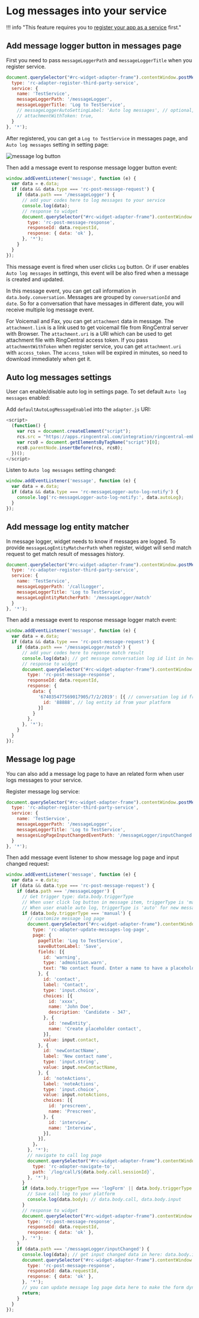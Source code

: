 # Log messages into your service

!!! info "This feature requires you to [register your app as a service](index.md) first."

## Add message logger button in messages page

First you need to pass `messageLoggerPath` and `messageLoggerTitle` when you register service.

```js
document.querySelector("#rc-widget-adapter-frame").contentWindow.postMessage({
  type: 'rc-adapter-register-third-party-service',
  service: {
    name: 'TestService',
    messageLoggerPath: '/messageLogger',
    messageLoggerTitle: 'Log to TestService',
    // messageLoggerAutoSettingLabel: 'Auto log messages', // optional, customize the auto log setting label
    // attachmentWithToken: true,
  }
}, '*');
```

After registered, you can get a `Log to TestService` in messages page, and `Auto log messages` setting in setting page:

![message log button](https://user-images.githubusercontent.com/7036536/60498444-2c890100-9ce9-11e9-980b-c57d5ed50c2d.jpeg)

Then add a message event to response message logger button event:

```js
window.addEventListener('message', function (e) {
  var data = e.data;
  if (data && data.type === 'rc-post-message-request') {
    if (data.path === '/messageLogger') {
      // add your codes here to log messages to your service
      console.log(data);
      // response to widget
      document.querySelector("#rc-widget-adapter-frame").contentWindow.postMessage({
        type: 'rc-post-message-response',
        responseId: data.requestId,
        response: { data: 'ok' },
      }, '*');
    }
  }
});
```

This message event is fired when user clicks `Log` button. Or if user enables `Auto log messages` in settings, this event will be also fired when a message is created and updated.

In this message event, you can get call information in `data.body.conversation`. Messages are grouped by `conversationId` and `date`. So for a conversation that have messages in different date, you will receive multiple log message event.

For Voicemail and Fax, you can get `attachment` data in message. The `attachment.link` is a link used to get voicemail file from RingCentral server with Browser. The `attachment.uri` is a URI which can be used to get attachment file  with RingCentral access token. If you pass `attachmentWithToken` when register service, you can get `attachment.uri` with `access_token`. The `access_token` will be expired in minutes, so need to download immediately when get it. 

## Auto log messages settings

<!-- md:version 1.10.0 -->

User can enable/disable auto log in settings page. To set default `Auto log messages` enabled:

Add `defaultAutoLogMessageEnabled` into the `adapter.js` URI:

```js
<script>
  (function() {
    var rcs = document.createElement("script");
    rcs.src = "https://apps.ringcentral.com/integration/ringcentral-embeddable/latest/adapter.js?defaultAutoLogMessageEnabled=1";
    var rcs0 = document.getElementsByTagName("script")[0];
    rcs0.parentNode.insertBefore(rcs, rcs0);
  })();
</script>
```

Listen to `Auto log messages` setting changed:

<!-- md:version 2.0.0 -->

```js
window.addEventListener('message', function (e) {
  var data = e.data;
  if (data && data.type === 'rc-messageLogger-auto-log-notify') {
    console.log('rc-messageLogger-auto-log-notify:', data.autoLog);
  }
});
```

## Add message log entity matcher

In message logger, widget needs to know if messages are logged. To provide `messageLogEntityMatcherPath` when register, widget will send match request to get match result of messages history.

```js
document.querySelector("#rc-widget-adapter-frame").contentWindow.postMessage({
  type: 'rc-adapter-register-third-party-service',
  service: {
    name: 'TestService',
    messageLoggerPath: '/callLogger',
    messageLoggerTitle: 'Log to TestService',
    messageLogEntityMatcherPath: '/messageLogger/match'
  }
}, '*');
```

Then add a message event to response message logger match event:

```js
window.addEventListener('message', function (e) {
  var data = e.data;
  if (data && data.type === 'rc-post-message-request') {
    if (data.path === '/messageLogger/match') {
      // add your codes here to reponse match result
      console.log(data); // get message conversation log id list in here
      // response to widget
      document.querySelector("#rc-widget-adapter-frame").contentWindow.postMessage({
        type: 'rc-post-message-response',
        responseId: data.requestId,
        response: {
          data: {
            '674035477569017905/7/2/2019': [{ // conversation log id from request
              id: '88888', // log entity id from your platform
            }]
          }
        },
      }, '*');
    }
  }
});
```

## Message log page

<!-- md:version 2.0.0 -->

You can also add a message log page to have an related form when user logs messages to your service. 

Register message log service:

```js
document.querySelector("#rc-widget-adapter-frame").contentWindow.postMessage({
  type: 'rc-adapter-register-third-party-service',
  service: {
    name: 'TestService',
    messageLoggerPath: '/messageLogger',
    messageLoggerTitle: 'Log to TestService',
    messagesLogPageInputChangedEventPath: '/messageLogger/inputChanged',
  }
}, '*');
```

Then add message event listener to show message log page and input changed request:

```js
window.addEventListener('message', function (e) {
  var data = e.data;
  if (data && data.type === 'rc-post-message-request') {
    if (data.path === '/messageLogger') {
      // Get trigger type: data.body.triggerType
      // When user click log button in message item, triggerType is 'manual'
      // When user enable auto log, triggerType is 'auto' for new message
      if (data.body.triggerType === 'manual') {
        // customize message log page
        document.querySelector("#rc-widget-adapter-frame").contentWindow.postMessage({
          type: 'rc-adapter-update-messages-log-page',
          page: {
            pageTitle: 'Log to TestService',
            saveButtonLabel: 'Save',
            fields: [{ 
              id: 'warning',
              type: 'admonition.warn',
              text: "No contact found. Enter a name to have a placeholder contact made for you."
            }, {
              id: 'contact',
              label: 'Contact',
              type: 'input.choice',
              choices: [{
                id: 'xxxx',
                name: 'John Doe',
                description: 'Candidate - 347',
              }, {
                id: 'newEntity',
                name: 'Create placeholder contact',
              }],
              value: input.contact,
            }, {
              id: 'newContactName',
              label: 'New contact name',
              type: 'input.string',
              value: input.newContactName,
            }, {
              id: 'noteActions',
              label: 'noteActions',
              type: 'input.choice',
              value: input.noteActions,
              choices: [{
                id: 'prescreen',
                name: 'Prescreen',
              }, {
                id: 'interview',
                name: 'Interview',
              }],
            }],
          }，
        }, '*');
        // navigate to call log page
        document.querySelector("#rc-widget-adapter-frame").contentWindow.postMessage({
          type: 'rc-adapter-navigate-to',
          path: `/log/call/${data.body.call.sessionId}`,
        }, '*');
      }
      if (data.body.triggerType === 'logForm' || data.body.triggerType === 'auto') {
        // Save call log to your platform
        console.log(data.body); // data.body.call, data.body.input
      }
      // response to widget
      document.querySelector("#rc-widget-adapter-frame").contentWindow.postMessage({
        type: 'rc-post-message-response',
        responseId: data.requestId,
        response: { data: 'ok' },
      }, '*');
    }
    if (data.path === '/messageLogger/inputChanged') {
      console.log(data); // get input changed data in here: data.body.input
      document.querySelector("#rc-widget-adapter-frame").contentWindow.postMessage({
        type: 'rc-post-message-response',
        responseId: data.requestId,
        response: { data: 'ok' },
      }, '*');
      // you can update message log page data here to make the form dynamic
      return;
    }
  }
});
```